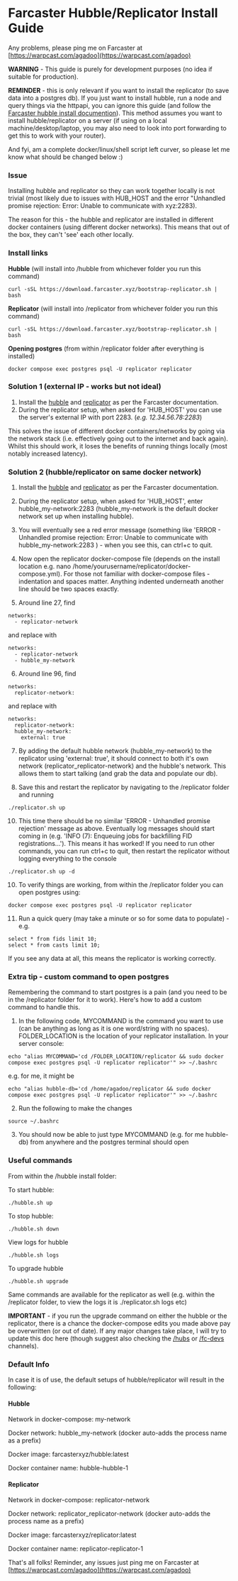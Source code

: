 # Farcaster Hubble/Replicator Install Guide

Any problems, please ping me on Farcaster at [https://warpcast.com/agadoo](https://warpcast.com/agadoo)

**WARNING** - This guide is purely for development purposes (no idea if suitable for production).

**REMINDER** - this is only relevant if you want to install the replicator (to save data into a postgres db). If you just want to install hubble, run a node and query things via the httpapi, you can ignore this guide (and follow the [Farcaster hubble install documention](https://docs.farcaster.xyz/hubble/install)). This method assumes you want to install hubble/replicator on a server (if using on a local machine/desktop/laptop, you may also need to look into port forwarding to get this to work with your router).

And fyi, am a complete docker/linux/shell script left curver, so please let me know what should be changed below :)

### Issue

Installing hubble and replicator so they can work together locally is not trivial (most likely due to issues with HUB_HOST and the error "Unhandled promise rejection: Error: Unable to communicate with xyz:2283).

The reason for this - the hubble and replicator are installed in different docker containers (using different docker networks). This means that out of the box, they can't 'see' each other locally.

### Install links

**Hubble** (will install into /hubble from whichever folder you run this command)
```
curl -sSL https://download.farcaster.xyz/bootstrap-replicator.sh | bash
```
**Replicator** (will install into /replicator from whichever folder you run this command)
```
curl -sSL https://download.farcaster.xyz/bootstrap-replicator.sh | bash
```
**Opening postgres** (from within /replicator folder after everything is installed)
```
docker compose exec postgres psql -U replicator replicator
```


### Solution 1 (external IP - works but not ideal)

1. Install the [hubble](https://docs.farcaster.xyz/hubble/install) and [replicator](https://docs.farcaster.xyz/developers/guides/apps/replicate) as per the Farcaster documentation.
2. During the replicator setup, when asked for 'HUB_HOST' you can use the server's external IP with port 2283.
   (*e.g. 12.34.56.78:2283*)

This solves the issue of different docker containers/networks by going via the network stack (i.e. effectively going out to the internet and back again). Whilst this should work, it loses the benefits of running things locally (most notably increased latency).

### Solution 2 (hubble/replicator on same docker network)

1. Install the [hubble](https://docs.farcaster.xyz/hubble/install) and [replicator](https://docs.farcaster.xyz/developers/guides/apps/replicate) as per the Farcaster documentation.

2. During the replicator setup, when asked for 'HUB_HOST', enter hubble_my-network:2283 (hubble_my-network is the default docker network set up when installing hubble).

3. You will eventually see a red error message (something like 'ERROR - Unhandled promise rejection: Error: Unable to communicate with hubble_my-network:2283 ) - when you see this, can ctrl+c to quit.

4. Now open the replicator docker-compose file (depends on the install location e.g. nano /home/yourusername/replicator/docker-compose.yml). For those not familiar with docker-compose files - indentation and spaces matter. Anything indented underneath another line should be two spaces exactly.

5. Around line 27, find

```
networks:
  - replicator-network
```

and replace with

```
networks:
  - replicator-network
  - hubble_my-network
```

6. Around line 96, find

```
networks:
  replicator-network:
```

and replace with

```
networks:
  replicator-network:
  hubble_my-network:
    external: true
```

7. By adding the default hubble network (hubble_my-network) to the replicator using 'external: true', it should connect to both it's own network (replicator_replicator-network) and the hubble's network. This allows them to start talking (and grab the data and populate our db).

8. Save this and restart the replicator by navigating to the /replicator folder and running
```
./replicator.sh up
```

10. This time there should be no similar 'ERROR - Unhandled promise rejection' message as above. Eventually log messages should start coming in  (e.g. 'INFO (7): Enqueuing jobs for backfilling FID registrations...'). This means it has worked! If you need to run other commands, you can run ctrl+c to quit, then restart the replicator without logging everything to the console

```
./replicator.sh up -d
```

10. To verify things are working, from within the /replicator folder you can open postgres using:

```
docker compose exec postgres psql -U replicator replicator
```

11. Run a quick query (may take a minute or so for some data to populate) - e.g.

```
select * from fids limit 10;
select * from casts limit 10;
```

If you see any data at all, this means the replicator is working correctly.

### Extra tip - custom command to open postgres

Remembering the command to start postgres is a pain (and you need to be in the /replicator folder for it to work). Here's how to add a custom command to handle this.

1. In the following code, MYCOMMAND is the command you want to use (can be anything as long as it is one word/string with no spaces). FOLDER_LOCATION is the location of your replicator installation. In your server console:

```
echo "alias MYCOMMAND='cd /FOLDER_LOCATION/replicator && sudo docker compose exec postgres psql -U replicator replicator'" >> ~/.bashrc
```
e.g. for me, it might be

```
echo "alias hubble-db='cd /home/agadoo/replicator && sudo docker compose exec postgres psql -U replicator replicator'" >> ~/.bashrc
```

2. Run the following to make the changes

```
source ~/.bashrc
```

3. You should now be able to just type MYCOMMAND (e.g. for me hubble-db) from anywhere and the postgres terminal should open

### Useful commands

From within the /hubble install folder:

To start hubble:
```
./hubble.sh up
```
To stop hubble:
```
./hubble.sh down
```
View logs for hubble
```
./hubble.sh logs
```

To upgrade hubble
```
./hubble.sh upgrade
```

Same commands are available for the replicator as well (e.g. within the /replicator folder, to view the logs it is ./replicator.sh logs etc)

**IMPORTANT** - if you run the upgrade command on either the hubble or the replicator, there is a chance the docker-compose edits you made above pay be overwritten (or out of date). If any major changes take place, I will try to update this doc here (though suggest also checking the [/hubs](https://warpcast.com/~/channel/hubs) or [/fc-devs](https://warpcast.com/~/channel/fc-devs) channels).

### Default Info

In case it is of use, the default setups of hubble/replicator will result in the following:

#### Hubble

Network in docker-compose: my-network

Docker network: hubble_my-network (docker auto-adds the process name as a prefix)

Docker image: farcasterxyz/hubble:latest

Docker container name: hubble-hubble-1

#### Replicator

Network in docker-compose: replicator-network

Docker network: replicator_replicator-network (docker auto-adds the process name as a prefix)

Docker image: farcasterxyz/replicator:latest

Docker container name: replicator-replicator-1

That's all folks! Reminder, any issues just ping me on Farcaster at [https://warpcast.com/agadoo](https://warpcast.com/agadoo)
